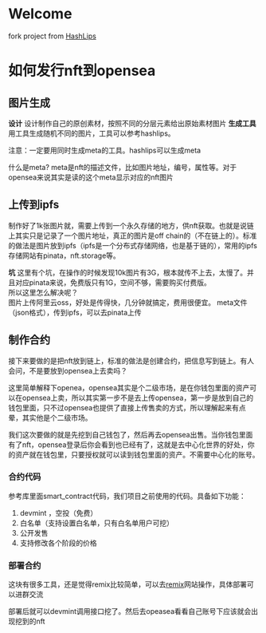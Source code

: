 # Welcome

fork project from [HashLips](https://github.com/HashLips/hashlips_art_engine)


# 如何发行nft到opensea

## 图片生成
**设计** 设计制作自己的原创素材，按照不同的分层元素给出原始素材图片
**生成工具** 用工具生成随机不同的图片，工具可以参考hashlips。

注意：一定要用同时生成meta的工具。hashlips可以生成meta

什么是meta? meta是nft的描述文件，比如图片地址，编号，属性等。对于opensea来说其实是读的这个meta显示对应的nft图片

## 上传到ipfs
制作好了1k张图片就，需要上传到一个永久存储的地方，供nft获取。也就是说链上其实只是记录了一个图片地址，真正的图片是off chain的（不在链上的）。标准的做法是图片放到ipfs（ipfs是一个分布式存储网络，也是基于链的），常用的ipfs存储网站有pinata，nft.storage等。

**坑** 这里有个坑，在操作的时候发现10k图片有3G，根本就传不上去，太慢了。并且对应pinata来说，免费版只有1G，空间不够，需要购买付费版。  
所以这里怎么解决呢？  
图片上传阿里云oss，好处是传得快，几分钟就搞定，费用很便宜。
meta文件（json格式），传到ipfs，可以去pinata上传

## 制作合约

接下来要做的是把nft放到链上，标准的做法是创建合约，把信息写到链上。有人会问，不是要放到opensea上去卖吗？

这里简单解释下openea，opensea其实是个二级市场，是在你钱包里面的资产可以在opensea上卖，所以其实第一步不是去上传opensea，第一步是放到自己的钱包里面，只不过opensea也提供了直接上传售卖的方式，所以理解起来有点晕，其实他是个二级市场。

我们这次要做的就是先挖到自己钱包了，然后再去opensea出售。当你钱包里面有了nft，opensea登录后你会看到也已经有了，这就是去中心化世界的好处，你的资产就在钱包里，只要授权就可以读到钱包里面的资产。不需要中心化的账号。


### 合约代码
参考库里面smart_contract代码，我们项目之前使用的代码。具备如下功能：
1. devmint ，空投（免费）
1. 白名单（支持设置白名单，只有白名单用户可挖）
1. 公开发售
1. 支持修改各个阶段的价格

### 部署合约
这块有很多工具，还是觉得remix比较简单，可以去[remix](https://remix.ethereum.org/)网站操作，具体部署可以进群交流

部署后就可以devmint调用接口挖了。然后去opeasea看看自己账号下应该就会出现挖到的nft


